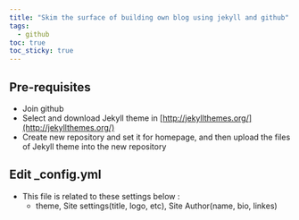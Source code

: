 ```yaml
---
title: "Skim the surface of building own blog using jekyll and github"
tags:
  - github
toc: true
toc_sticky: true
---
```


## Pre-requisites
 - Join github
 - Select and download Jekyll theme in [http://jekyllthemes.org/](http://jekyllthemes.org/)
 - Create new repository and set it for homepage, and then upload the files of Jekyll theme into the new repository

## Edit _config.yml
 - This file is related to these settings below :
   * theme, Site settings(title, logo, etc), Site Author(name, bio, linkes)
